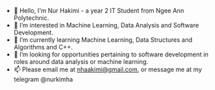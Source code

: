 - 👋 Hello, I'm Nur Hakimi - a year 2 IT Student from Ngee Ann Polytechnic.
- 👀 I’m interested in Machine Learning, Data Analysis and Software Development.
- 🌱 I’m currently learning Machine Learning, Data Structures and Algorithms and C++.
- 💞️ I’m looking for opportunities pertaining to software development in roles around data analysis or machine learning.
- 📫 Please email me at nhaakimi@gmail.com, or message me at my telegram @nurkimha

<!---
nhaaki/nhaaki is a ✨ special ✨ repository because its `README.md` (this file) appears on your GitHub profile.
You can click the Preview link to take a look at your changes.
--->
